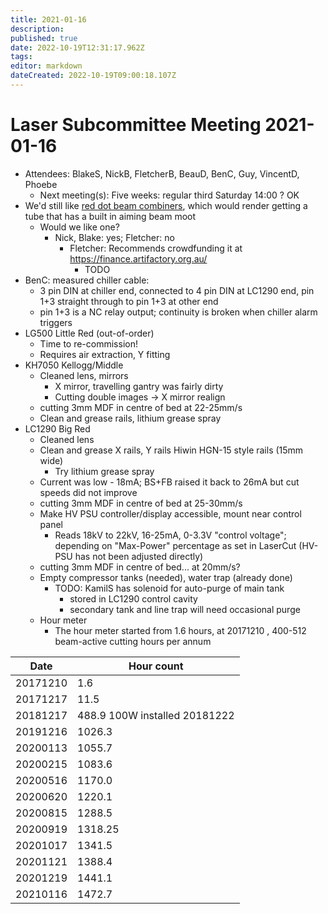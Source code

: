 ```yaml
---
title: 2021-01-16
description: 
published: true
date: 2022-10-19T12:31:17.962Z
tags: 
editor: markdown
dateCreated: 2022-10-19T09:00:18.107Z
---
```


# Laser Subcommittee Meeting 2021-01-16

-   Attendees: BlakeS, NickB, FletcherB, BeauD, BenC, Guy, VincentD, Phoebe
    -   Next meeting(s): Five weeks: regular third Saturday 14:00 ? OK
-   We'd still like [red dot beam combiners](/subcommittee/laser-minutes-20191216), which would render getting a tube that has a built in aiming beam moot
    -   Would we like one?
        -   Nick, Blake: yes; Fletcher: no
            -   Fletcher: Recommends crowdfunding it at <https://finance.artifactory.org.au/>
                -   TODO
-   BenC: measured chiller cable:
    -   3 pin DIN at chiller end, connected to 4 pin DIN at LC1290 end, pin 1+3 straight through to pin 1+3 at other end
    -   pin 1+3 is a NC relay output; continuity is broken when chiller alarm triggers
-   LG500 Little Red (out-of-order)
    -   Time to re-commission!
    -   Requires air extraction, Y fitting
-   KH7050 Kellogg/Middle
    -   Cleaned lens, mirrors
        -   X mirror, travelling gantry was fairly dirty
        -   Cutting double images -\> X mirror realign
    -   cutting 3mm MDF in centre of bed at 22-25mm/s
    -   Clean and grease rails, lithium grease spray
-   LC1290 Big Red
    -   Cleaned lens
    -   Clean and grease X rails, Y rails Hiwin HGN-15 style rails (15mm wide)
        -   Try lithium grease spray
    -   Current was low - 18mA; BS+FB raised it back to 26mA but cut speeds did not improve
    -   cutting 3mm MDF in centre of bed at 25-30mm/s
    -   Make HV PSU controller/display accessible, mount near control panel
        -   Reads 18kV to 22kV, 16-25mA, 0-3.3V "control voltage"; depending on "Max-Power" percentage as set in LaserCut (HV-PSU has not been adjusted directly)
    -   cutting 3mm MDF in centre of bed... at 20mm/s?
    -   Empty compressor tanks (needed), water trap (already done)
        -   TODO: KamilS has solenoid for auto-purge of main tank
            -   stored in LC1290 control cavity
            -   secondary tank and line trap will need occasional purge
    -   Hour meter
        -   The hour meter started from 1.6 hours, at 20171210 , 400-512 beam-active cutting hours per annum

| Date     | Hour count                    |
|----------|-------------------------------|
| 20171210 | 1.6                           |
| 20171217 | 11.5                          |
| 20181217 | 488.9 100W installed 20181222 |
| 20191216 | 1026.3                        |
| 20200113 | 1055.7                        |
| 20200215 | 1083.6                        |
| 20200516 | 1170.0                        |
| 20200620 | 1220.1                        |
| 20200815 | 1288.5                        |
| 20200919 | 1318.25                       |
| 20201017 | 1341.5                        |
| 20201121 | 1388.4                        |
| 20201219 | 1441.1                        |
| 20210116 | 1472.7                        |
